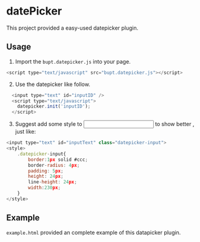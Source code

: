 # datePicker
This project provided a easy-used datepicker plugin.

Usage
-----
1. Import the `bupt.datepicker.js` into your page.<br>
```javascript
<script type="text/javascript" src="bupt.datepicker.js"></script>
```
2. Use the datepicker like follow.<br>
```javascript
  <input type="text" id="inputID" />
  <script type="text/javascript">
  	datepicker.init('inputID');
  </script>
```
3. Suggest add some style to <input> to show better , just like:<br>

```javascript
<input type="text" id="inputText" class="datepicker-input">
<style>
	.datepicker-input{
		border:1px solid #ccc;
		border-radius: 4px;
		padding: 5px;
		height: 24px;
		line-height: 24px;
		width:230px;
	}
</style>
```
Example
----
`example.html` provided an complete example of this datapicker plugin.



